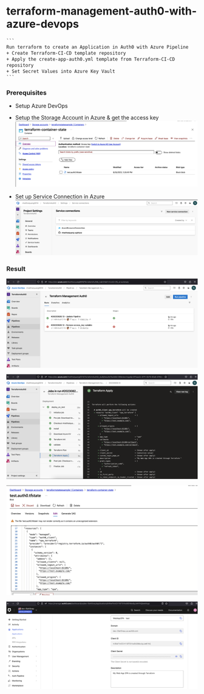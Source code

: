 # terraform-management-auth0-with-azure-devops
    ```
    Run terraform to create an Application in Auth0 with Azure Pipeline
    + Create Terraform-CI-CD template repository
    + Apply the create-app-auth0.yml template from Terraform-CI-CD repository
    + Set Secret Values into Azure Key Vault
    ```

### Prerequisites
+ Setup Azure DevOps

+ Setup the Storage Account in Azure & get the access key
![Container State](./images/container-state.png)

+ Set up Service Connection in Azure 
![Service Connection](./images/service-connection-azure.png)

### Result

![Pipeline Overview](./images/pipeline-overview.png)

![Pipeline Detail](./images/pipeline-detail.png)

![Azure Storage](./images/view-tfstate.png)

![Auth0](./images/auth0.png)

